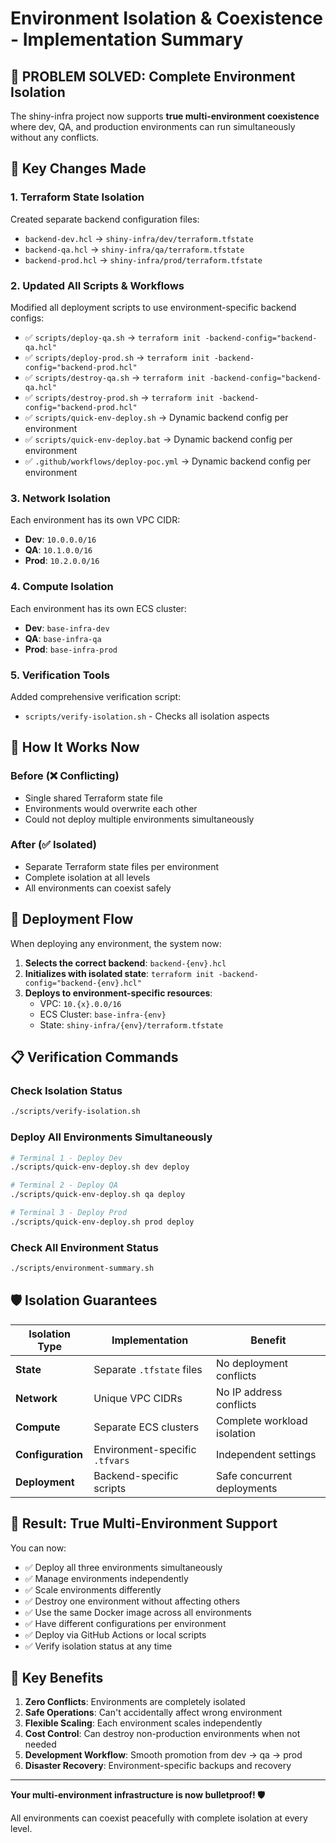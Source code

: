 # Environment Isolation & Coexistence - Implementation Summary

## 🎯 **PROBLEM SOLVED: Complete Environment Isolation**

The shiny-infra project now supports **true multi-environment coexistence** where dev, QA, and production environments can run simultaneously without any conflicts.

## 🔧 **Key Changes Made**

### 1. **Terraform State Isolation**
Created separate backend configuration files:
- `backend-dev.hcl` → `shiny-infra/dev/terraform.tfstate`
- `backend-qa.hcl` → `shiny-infra/qa/terraform.tfstate`  
- `backend-prod.hcl` → `shiny-infra/prod/terraform.tfstate`

### 2. **Updated All Scripts & Workflows**
Modified all deployment scripts to use environment-specific backend configs:
- ✅ `scripts/deploy-qa.sh` → `terraform init -backend-config="backend-qa.hcl"`
- ✅ `scripts/deploy-prod.sh` → `terraform init -backend-config="backend-prod.hcl"`
- ✅ `scripts/destroy-qa.sh` → `terraform init -backend-config="backend-qa.hcl"`
- ✅ `scripts/destroy-prod.sh` → `terraform init -backend-config="backend-prod.hcl"`
- ✅ `scripts/quick-env-deploy.sh` → Dynamic backend config per environment
- ✅ `scripts/quick-env-deploy.bat` → Dynamic backend config per environment
- ✅ `.github/workflows/deploy-poc.yml` → Dynamic backend config per environment

### 3. **Network Isolation**
Each environment has its own VPC CIDR:
- **Dev**: `10.0.0.0/16`
- **QA**: `10.1.0.0/16`
- **Prod**: `10.2.0.0/16`

### 4. **Compute Isolation**
Each environment has its own ECS cluster:
- **Dev**: `base-infra-dev`
- **QA**: `base-infra-qa`
- **Prod**: `base-infra-prod`

### 5. **Verification Tools**
Added comprehensive verification script:
- `scripts/verify-isolation.sh` - Checks all isolation aspects

## 🚀 **How It Works Now**

### **Before (❌ Conflicting)**
- Single shared Terraform state file
- Environments would overwrite each other
- Could not deploy multiple environments simultaneously

### **After (✅ Isolated)**
- Separate Terraform state files per environment
- Complete isolation at all levels
- All environments can coexist safely

## 🎯 **Deployment Flow**

When deploying any environment, the system now:

1. **Selects the correct backend**: `backend-{env}.hcl`
2. **Initializes with isolated state**: `terraform init -backend-config="backend-{env}.hcl"`
3. **Deploys to environment-specific resources**: 
   - VPC: `10.{x}.0.0/16`
   - ECS Cluster: `base-infra-{env}`
   - State: `shiny-infra/{env}/terraform.tfstate`

## 📋 **Verification Commands**

### Check Isolation Status
```bash
./scripts/verify-isolation.sh
```

### Deploy All Environments Simultaneously
```bash
# Terminal 1 - Deploy Dev
./scripts/quick-env-deploy.sh dev deploy

# Terminal 2 - Deploy QA  
./scripts/quick-env-deploy.sh qa deploy

# Terminal 3 - Deploy Prod
./scripts/quick-env-deploy.sh prod deploy
```

### Check All Environment Status
```bash
./scripts/environment-summary.sh
```

## 🛡️ **Isolation Guarantees**

| Isolation Type | Implementation | Benefit |
|---------------|----------------|---------|
| **State** | Separate `.tfstate` files | No deployment conflicts |
| **Network** | Unique VPC CIDRs | No IP address conflicts |
| **Compute** | Separate ECS clusters | Complete workload isolation |
| **Configuration** | Environment-specific `.tfvars` | Independent settings |
| **Deployment** | Backend-specific scripts | Safe concurrent deployments |

## 🎊 **Result: True Multi-Environment Support**

You can now:
- ✅ Deploy all three environments simultaneously
- ✅ Manage environments independently
- ✅ Scale environments differently
- ✅ Destroy one environment without affecting others
- ✅ Use the same Docker image across all environments
- ✅ Have different configurations per environment
- ✅ Deploy via GitHub Actions or local scripts
- ✅ Verify isolation status at any time

## 🌟 **Key Benefits**

1. **Zero Conflicts**: Environments are completely isolated
2. **Safe Operations**: Can't accidentally affect wrong environment
3. **Flexible Scaling**: Each environment scales independently
4. **Cost Control**: Can destroy non-production environments when not needed
5. **Development Workflow**: Smooth promotion from dev → qa → prod
6. **Disaster Recovery**: Environment-specific backups and recovery

---

**Your multi-environment infrastructure is now bulletproof! 🛡️**

All environments can coexist peacefully with complete isolation at every level.
